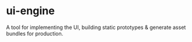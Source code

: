 # ui-engine
A tool for implementing the UI, building static prototypes &amp; generate asset bundles for production.
